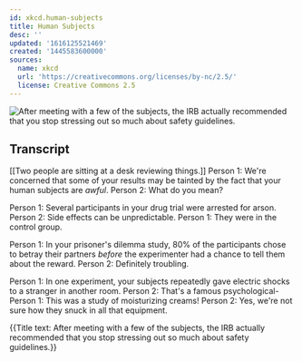```yaml
---
id: xkcd.human-subjects
title: Human Subjects
desc: ''
updated: '1616125521469'
created: '1445583600000'
sources:
  name: xkcd
  url: 'https://creativecommons.org/licenses/by-nc/2.5/'
  license: Creative Commons 2.5
---
```

![After meeting with a few of the subjects, the IRB actually recommended that you stop stressing out so much about safety guidelines.](https://imgs.xkcd.com/comics/human_subjects.png)

## Transcript
[[Two people are sitting at a desk reviewing things.]]
Person 1: We're concerned that some of your results may be tainted by the fact that your human subjects are *awful*.
Person 2: What do you mean?

Person 1: Several participants in your drug trial were arrested for arson.
Person 2: Side effects can be unpredictable.
Person 1: They were in the control group.

Person 1: In your prisoner's dilemma study, 80% of the participants chose to betray their partners *before* the experimenter had a chance to tell them about the reward.
Person 2: Definitely troubling.

Person 1: In one experiment, your subjects repeatedly gave electric shocks to a stranger in another room.
Person 2: That's a famous psychological-
Person 1: This was a study of moisturizing creams!
Person 2: Yes, we're not sure how they snuck in all that equipment.


{{Title text: After meeting with a few of the subjects, the IRB actually recommended that you stop stressing out so much about safety guidelines.}}
